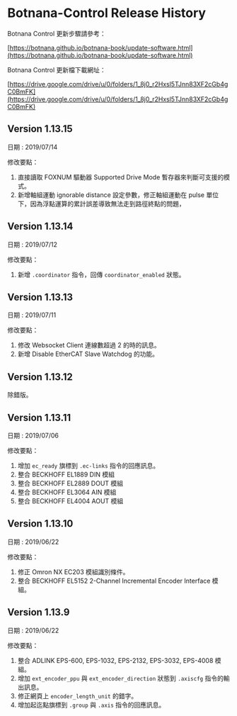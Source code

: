 # Botnana-Control Release History

Botnana Control 更新步驟請參考：

[https://botnana.github.io/botnana-book/update-software.html](https://botnana.github.io/botnana-book/update-software.html)

Botnana Control 更新檔下載網址：

[https://drive.google.com/drive/u/0/folders/1_8j0_r2Hxsl5TJnn83XF2cGb4gC0BmFK](https://drive.google.com/drive/u/0/folders/1_8j0_r2Hxsl5TJnn83XF2cGb4gC0BmFK)


## Version 1.13.15

日期 : 2019/07/14

修改要點：

1. 直接讀取 FOXNUM 驅動器 Supported Drive Mode 暫存器來判斷可支援的模式。
2. 新增軸組運動 ignorable distance 設定參數，修正軸組運動在 pulse 單位下，因為浮點運算的累計誤差導致無法走到路徑終點的問題，


## Version 1.13.14

日期 : 2019/07/12

修改要點：

1. 新增 `.coordinator` 指令，回傳 `coordinator_enabled` 狀態。

## Version 1.13.13

日期 : 2019/07/11

修改要點：

1. 修改 Websocket Client 連線數超過 2 的時的訊息。
2. 新增 Disable EtherCAT Slave Watchdog 的功能。  

## Version 1.13.12

除錯版。

## Version 1.13.11

日期 : 2019/07/06

修改要點：

1. 增加 `ec_ready` 旗標到 `.ec-links` 指令的回應訊息。
2. 整合 BECKHOFF EL1889 DIN 模組
3. 整合 BECKHOFF EL2889 DOUT 模組
4. 整合 BECKHOFF EL3064 AIN 模組
5. 整合 BECKHOFF EL4004 AOUT 模組

## Version 1.13.10

日期 : 2019/06/22

修改要點：

1. 修正 Omron NX EC203 模組識別條件。
2. 整合 BECKHOFF EL5152 2-Channel Incremental Encoder Interface 模組。

## Version 1.13.9

日期 : 2019/06/22

修改要點：

1. 整合 ADLINK EPS-600, EPS-1032, EPS-2132, EPS-3032, EPS-4008 模組。
2. 增加 `ext_encoder_ppu` 與 `ext_encoder_direction` 狀態到 `.axiscfg` 指令的輸出訊息。
3. 修正網頁上 `encoder_length_unit` 的錯字。
4. 增加起迄點旗標到 `.group` 與 `.axis` 指令的回應訊息。

